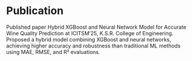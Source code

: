 # Publication
Published paper Hybrid XGBoost and Neural Network Model for Accurate Wine Quality Prediction at ICITSM’25, K.S.R. College of Engineering. Proposed a hybrid model combining XGBoost and neural networks, achieving higher accuracy and robustness than traditional ML methods using MAE, RMSE, and R² evaluations.
